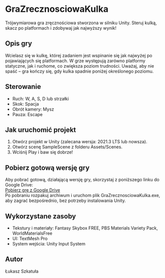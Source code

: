 # GraZrecznosciowaKulka
Trójwymiarowa gra zręcznościowa stworzona w silniku Unity. Steruj kulką, skacz po platformach i zdobywaj jak najwyższy wynik!
## Opis gry
Wcielasz się w kulkę, której zadaniem jest wspinanie się jak najwyżej po pojawiających się platformach. W grze występują zarówno platformy statyczne, jak i ruchome, co zwiększa poziom trudności. Uważaj, aby nie spaść – gra kończy się, gdy kulka spadnie poniżej określonego poziomu.
## Sterowanie
- Ruch: W, A, S, D lub strzałki
- Skok: Spacja
- Obrót kamery: Mysz
- Pauza: Escape
## Jak uruchomić projekt
1. Otwórz projekt w Unity (zalecana wersja: 2021.3 LTS lub nowsza).
2. Otwórz scenę SampleScene z folderu Assets/Scenes.
3. Wciśnij Play i baw się dobrze!
## Pobierz gotową wersję gry
Aby pobrać gotową, działającą wersję gry, skorzystaj z poniższego linku do Google Drive:<br>
[Pobierz grę z Google Drive](https://drive.google.com/drive/folders/1AhI8i2iYmFg_rvfx5X-3g05eXTUUcU_U?usp=sharing)<br>
Po pobraniu rozpakuj archiwum i uruchom plik GraZrecznosciowaKulka.exe, aby zagrać bezpośrednio, bez potrzeby instalowania Unity.
## Wykorzystane zasoby
- Tekstury i materiały: Fantasy Skybox FREE, PBS Materials Variety Pack, WorldMaterialsFree
- UI: TextMesh Pro
- System wejścia: Unity Input System
## Autor
Łukasz Szkatuła
